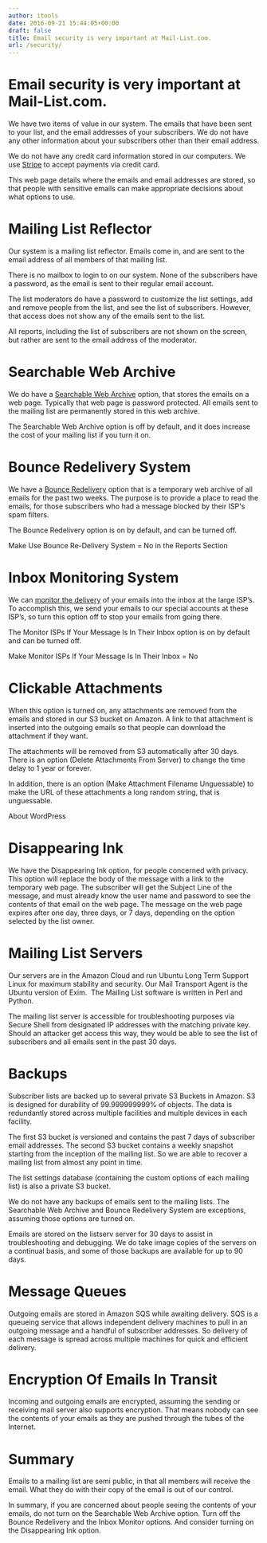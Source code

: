 ```yaml
---
author: itools
date: 2016-09-21 15:44:05+00:00
draft: false
title: Email security is very important at Mail-List.com.
url: /security/
---
```


# Email security is very important at Mail-List.com.

We have two items of value in our system. The emails that have been sent to your list, and the email addresses of your subscribers. We do not have any other information about your subscribers other than their email address.

We do not have any credit card information stored in our computers. We use [Stripe](https://stripe.com) to accept payments via credit card.

This web page details where the emails and email addresses are stored, so that people with sensitive emails can make appropriate decisions about what options to use.

# ​Mailing List Reflector

​Our system is a mailing list reflector. Emails come in, and are sent to the email address of all members of that mailing list.

There is no mailbox to login to on our system. None of the subscribers have a password, as the email is sent to their regular email account.

The list moderators do have a password to customize the list settings, add and remove people from the list, and see the list of subscribers. However, that access does not show any of the emails sent to the list.

All reports, including the list of subscribers are not shown on the screen, but rather are sent to the email address of the moderator.

# ​Searchable Web Archive

​We do have a [Searchable Web Archive](http://help.mail-list.com/m/59124/l/558478) option, that stores the emails on a web page. Typically that web page is password protected. All emails sent to the mailing list are permanently stored in this web archive.

The Searchable Web Archive option is off by default, and it does increase the cost of your mailing list if you turn it on.

# Bounce Redelivery System

We have a [Bounce Redelivery](http://help.mail-list.com/m/59114/l/558250) option that is a temporary web archive of all emails for the past two weeks. The purpose is to provide a place to read the emails, for those subscribers who had a message blocked by their ISP's spam filters.

The Bounce Redelivery option is on by default, and can be turned off.

Make Use Bounce Re-Delivery System = No in the Reports Section

# Inbox Monitoring System

<div class="thrv_paste_content thrv_wrapper tve_empty_dropzone" style="">

We can [monitor the delivery](http://help.mail-list.com/m/59124/l/558342) of your emails into the inbox at the large ISP’s. To accomplish this, we send your emails to our special accounts at these ISP’s, so turn this option off to stop your emails from going there.

The Monitor ISPs If Your Message Is In Their Inbox option is on by default and can be turned off.

Make Monitor ISPs If Your Message Is In Their Inbox = No

</div>

# Clickable Attachments

When this option is turned on, any attachments are removed from the emails and stored in our S3 bucket on Amazon. A link to that attachment is inserted into the outgoing emails so that people can download the attachment if they want.

​The attachments will be removed from S3 automatically after 30 days. There is an option (Delete Attachments From Server) to change the time delay to 1 year or forever.

​In addition, there is an option (Make Attachment Filename Unguessable) to make the URL of these attachments a long random string, that is unguessable.

<span class="screen-reader-text">About WordPress</span>

# Disappearing Ink

We have the Disappearing Ink option, for people concerned with privacy. This option will replace the body of the message with a link to the temporary web page. The subscriber will get the Subject Line of the message, and must already know the user name and password to see the contents of that email on the web page. The message on the web page expires after one day, three days, or 7 days, depending on the option selected by the list owner.

# Mailing List Servers

Our servers are in the Amazon Cloud and run Ubuntu Long Term Support Linux for maximum stability and security. Our Mail Transport Agent is the Ubuntu version of Exim.  The Mailing List software is written in Perl and Python.

The mailing list server is accessible for troubleshooting purposes via Secure Shell from designated IP addresses with the matching private key. Should an attacker get access this way, they would be able to see the list of subscribers and all emails sent in the past 30 days.

# Backups

Subscriber lists are backed up to several private S3 Buckets in Amazon. S3 is designed for durability of 99.999999999% of objects. The data is redundantly stored across multiple facilities and multiple devices in each facility.

The first S3 bucket is versioned and contains the past 7 days of subscriber email addresses. The second S3 bucket contains a weekly snapshot starting from the inception of the mailing list. So we are able to recover a mailing list from almost any point in time.

The list settings database (containing the custom options of each mailing list) is also a private S3 bucket.

We do not have any backups of emails sent to the mailing lists. The Searchable Web Archive and Bounce Redelivery System are exceptions, assuming those options are turned on.

Emails are stored on the listserv server for 30 days to assist in troubleshooting and debugging. We do take image copies of the servers on a continual basis, and some of those backups are available for up to 90 days.​

# Message Queues

​Outgoing emails are stored in Amazon SQS while awaiting delivery. SQS is a queueing service that allows independent delivery machines to pull in an outgoing message and a handful of subscriber addresses. So delivery of each message is spread across multiple machines for quick and efficient delivery.

# Encryption Of Emails In Transit

Incoming and outgoing emails are encrypted, assuming the sending or receiving mail server also supports encryption. That means nobody can see the contents of your emails as they are pushed through the tubes of the Internet.

# Summary

Emails to a mailing list are semi public, in that all members will receive the email. What they do with their copy of the email is out of our control.

In summary, if you are concerned about people seeing the contents of your emails, do not turn on the Searchable Web Archive option. Turn off the Bounce Redelivery and the Inbox Monitor options. And consider turning on the Disappearing Ink option.
